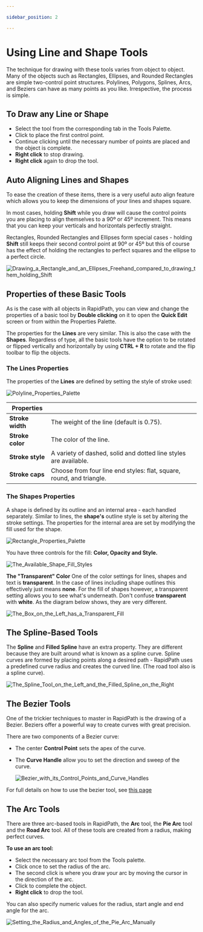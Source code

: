 ```yaml
---

sidebar_position: 2

---
```

# Using Line and Shape Tools

The technique for drawing with these tools varies from object to object. Many of the objects such as Rectangles, Ellipses, and Rounded Rectangles are simple two-control point structures. Polylines, Polygons, Splines, Arcs, and Beziers can have as many points as you like. Irrespective, the process is simple.

## To Draw any Line or Shape

- Select the tool from the corresponding tab in the Tools Palette.
- Click to place the first control point.
- Continue clicking until the necessary number of points are placed and the object is complete.
- **Right click** to stop drawing.
- **Right click** again to drop the tool.

## Auto Aligning Lines and Shapes

To ease the creation of these items, there is a very useful auto align feature which allows you to keep the dimensions of your lines and shapes square.

In most cases, holding **Shift** while you draw will cause the control points you are placing to align themselves to a 90º or 45º increment. This means that you can keep your verticals and horizontals perfectly straight.

Rectangles, Rounded Rectangles and Ellipses form special cases - holding **Shift** still keeps their second control point at 90º or 45º but this of course has the effect of holding the rectangles to perfect squares and the ellipse to a perfect circle.

![Drawing_a_Rectangle_and_an_Ellipses_Freehand_compared_to_drawing_them_holding_Shift](./assets/Drawing_a_Rectangle_and_an_Ellipses_Freehand_compared_to_drawing_them_holding_Shift.png)

## Properties of these Basic Tools

As is the case with all objects in RapidPath, you can view and change the properties of a basic tool by **Double clicking** on it to open the **Quick Edit** screen or from within the Properties Palette.

The properties for the **Lines** are very similar. This is also the case with the **Shapes**. Regardless of type, all the basic tools have the option to be rotated or flipped vertically and horizontally by using **CTRL + R** to rotate and the flip toolbar to flip the objects.

### The Lines Properties

The properties of the **Lines** are defined by setting the style of stroke used:

![Polyline_Properties_Palette](./assets/Polyline_Properties_Palette.png)

|Properties      |                                                                      |
|----------------|----------------------------------------------------------------------|
|**Stroke width**|The weight of the line (default is 0.75).                             |
|**Stroke color**|The color of the line.                                                |
|**Stroke style**|A variety of dashed, solid and dotted line styles are available.      |
|**Stroke caps** |Choose from four line end styles: flat, square, round, and triangle.  |

### The Shapes Properties

A shape is defined by its outline and an internal area - each handled separately. Similar to lines, the **shape's** outline style is set by altering the stroke settings. The properties for the internal area are set by modifying the fill used for the shape.

![Rectangle_Properties_Palette](./assets/Rectangle_Properties_Palette.png)

You have three controls for the fill: **Color, Opacity and Style.**

![The_Available_Shape_Fill_Styles](./assets/The_Available_Shape_Fill_Styles.png)

**The "Transparent" Color**
One of the color settings for lines, shapes and text is **transparent**. In the case of lines including shape outlines this effectively just means **none**. For the fill of shapes however, a transparent setting allows you to see what's underneath. Don't confuse **transparent** with **white**. As the diagram below shows, they are very different.

![The_Box_on_the_Left_has_a_Transparent_Fill](./assets/The_Box_on_the_Left_has_a_Transparent_Fill_the_Box_on_the_Right_has_a_White_Fill.png)

## The Spline-Based Tools

The **Spline** and **Filled Spline** have an extra property. They are different because they are built around what is known as a spline curve. Spline curves are formed by placing points along a desired path - RapidPath uses a predefined curve radius and creates the curved line. (The road tool also is a spline curve).

![The_Spline_Tool_on_the_Left_and_the_Filled_Spline_on_the_Right](./assets/The_Spline_Tool_on_the_Left_and_the_Filled_Spline_on_the_Right.png)

## The Bezier Tools

One of the trickier techniques to master in RapidPath is the drawing of a Bezier. Beziers offer a powerful way to create curves with great precision.

There are two components of a Bezier curve:

- The center **Control Point** sets the apex of the curve.
- The **Curve Handle** allow you to set the direction and sweep of the curve.

    ![Bezier_with_its_Control_Points_and_Curve_Handles](./assets/Bezier_with_its_Control_Points_and_Curve_Handles.png)

For full details on how to use the bezier tool, see [this page](./the-bezier-tools.md)

## The Arc Tools

There are three arc-based tools in RapidPath, the **Arc** tool, the **Pie Arc** tool and the **Road Arc** tool. All of these tools are created from a radius, making perfect curves.

**To use an arc tool:**

- Select the necessary arc tool from the Tools palette.
- Click once to set the radius of the arc.
- The second click is where you draw your arc by moving the cursor in the direction of the arc.
- Click to complete the object.
- **Right click** to drop the tool.

You can also specify numeric values for the radius, start angle and end angle for the arc.

![Setting_the_Radius_and_Angles_of_the_Pie_Arc_Manually](./assets/Setting_the_Radius_and_Angles_of_the_Pie_Arc_Manually.png)
